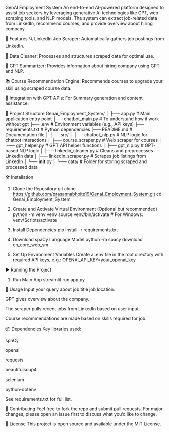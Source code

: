 GenAI Employment System
An end-to-end AI-powered platform designed to assist job seekers by leveraging generative AI technologies like GPT, web scraping tools, and NLP models. The system can extract job-related data from LinkedIn, recommend courses, and provide overview about hiring company.

🚀 Features
  🔍 LinkedIn Job Scraper: Automatically gathers job postings from LinkedIn.
  
  🧹 Data Cleaner: Processes and structures scraped data for optimal use.
  
  💬 GPT Summarizer: Provides information about hiring company using GPT and NLP.
  
  📚 Course Recommendation Engine: Recommends courses to upgrade your skill using scraped course data.
  
  🔗 Integration with GPT APIs: For Summary generation and content assistance.

🧱 Project Structure
  Genai_Employment_System/
  │
  ├── app.py                   # Main application entry point
  ├── chatbot_main.py          # To understand how it work without gpt
  ├── .env                     # Environment variables (e.g., API keys)
  ├── requirements.txt         # Python dependencies
  ├── README.md                # Documentation file
  │
  ├── src/
  │   ├── chatbot_nlp.py       # NLP logic for chatbot interactions
  │   ├── course_scraper.py    # Web scraper for courses
  │   ├── gpt_helper.py        # GPT API helper functions
  │   ├── gpt_nlp.py           # GPT-based NLP logic
  │   ├── linkedin_cleaner.py  # Cleans and preprocesses LinkedIn data
  │   ├── linkedin_scraper.py  # Scrapes job listings from LinkedIn
  │   └── __init__.py
  │
  └── data/                    # Folder for storing scraped and processed data

🛠️ Installation

  1. Clone the Repository
     git clone https://github.com/prasannabhoite19/Genai_Employment_System.git
     cd Genai_Employment_System

  2. Create and Activate Virtual Environment (Optional but recommended)
     python -m venv venv
     source venv/bin/activate  # For Windows: venv\Scripts\activate

  3. Install Dependencies
     pip install -r requirements.txt

  4. Download spaCy Language Model
     python -m spacy download en_core_web_sm
     
  5. Set Up Environment Variables
     Create a .env file in the root directory with required API keys, e.g.:
     OPENAI_API_KEY=your_openai_key

▶️ Running the Project
  1. Run Main App
     streamlit run app.py

🤖 Usage
  Input your query about job title job location.

  GPT gives overview about the company.
  
  The scraper pulls recent jobs from LinkedIn based on user input.
  
  Course recommendations are made based on skills required for job.

📦 Dependencies
Key libraries used:

  spaCy
  
  openai
  
  requests
  
  beautifulsoup4
  
  selenium
  
  python-dotenv

See requirements.txt for full list.

🤝 Contributing
Feel free to fork the repo and submit pull requests. For major changes, please open an issue first to discuss what you’d like to change.

📄 License
This project is open source and available under the MIT License.
